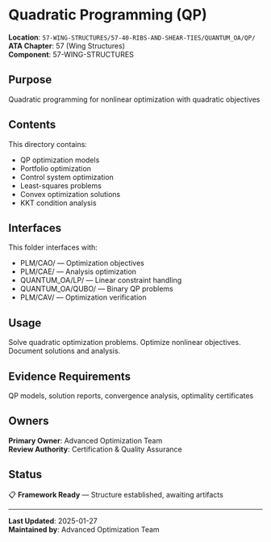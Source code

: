 # Quadratic Programming (QP)

**Location**: `57-WING-STRUCTURES/57-40-RIBS-AND-SHEAR-TIES/QUANTUM_OA/QP/`  
**ATA Chapter**: 57 (Wing Structures)  
**Component**: 57-WING-STRUCTURES

## Purpose

Quadratic programming for nonlinear optimization with quadratic objectives

## Contents

This directory contains:

- QP optimization models
- Portfolio optimization
- Control system optimization
- Least-squares problems
- Convex optimization solutions
- KKT condition analysis

## Interfaces

This folder interfaces with:

- PLM/CAO/ — Optimization objectives
- PLM/CAE/ — Analysis optimization
- QUANTUM_OA/LP/ — Linear constraint handling
- QUANTUM_OA/QUBO/ — Binary QP problems
- PLM/CAV/ — Optimization verification

## Usage

Solve quadratic optimization problems. Optimize nonlinear objectives. Document solutions and analysis.

## Evidence Requirements

QP models, solution reports, convergence analysis, optimality certificates

## Owners

**Primary Owner**: Advanced Optimization Team  
**Review Authority**: Certification & Quality Assurance

## Status

📋 **Framework Ready** — Structure established, awaiting artifacts

---

**Last Updated**: 2025-01-27  
**Maintained by**: Advanced Optimization Team
